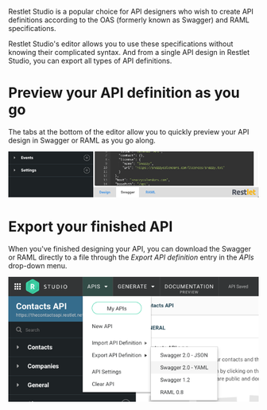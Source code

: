 
Restlet Studio is a popular choice for API designers who wish to create API definitions according to the OAS (formerly known as Swagger) and RAML specifications.

Restlet Studio's editor allows you to use these specifications without knowing their complicated syntax. And from a single API design in Restlet Studio, you can export all types of API definitions.

# Preview your API definition as you go

The tabs at the bottom of the editor allow you to quickly preview your API design in Swagger or RAML as you go along.

![Preview an API definition](images/apidefpreview.png "Preview an API definition")

# Export your finished API

When you've finished designing your API, you can download the Swagger or RAML directly to a file through the *Export API definition* entry in the *APIs* drop-down menu.

![Download your API definition](images/export.png "Download your API definition")
